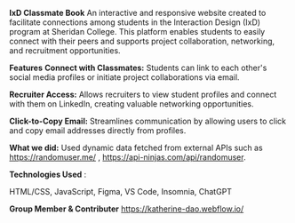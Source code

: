 **IxD Classmate Book**
An interactive and responsive website created to facilitate connections among students in the Interaction Design (IxD) program at Sheridan College. This platform enables students to easily connect with their peers and supports project collaboration, networking, and recruitment opportunities.

**Features**
**Connect with Classmates:** Students can link to each other's social media profiles or initiate project collaborations via email.

**Recruiter Access:** Allows recruiters to view student profiles and connect with them on LinkedIn, creating valuable networking opportunities.

**Click-to-Copy Email:** Streamlines communication by allowing users to click and copy email addresses directly from profiles.

**What we did:**
Used dynamic data fetched from external APIs such as https://randomuser.me/ , https://api-ninjas.com/api/randomuser. 

**Technologies Used** :

HTML/CSS, JavaScript, Figma, VS Code, Insomnia, ChatGPT

**Group Member & Contributer**
https://katherine-dao.webflow.io/

